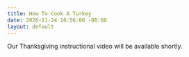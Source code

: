 ```yaml
---
title: How To Cook A Turkey
date: 2020-11-24 16:56:00 -08:00
layout: default
---
```


Our Thanksgiving instructional video will be available shortly.  